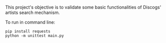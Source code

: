 This project's objective is to validate some basic functionalities of Discogs' artists search mechanism.

To run in command line:
```
pip install requests
python -m unittest main.py
```
